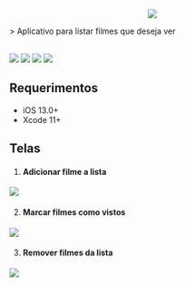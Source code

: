 <p align=center>
<img src="https://i.imgur.com/EcWn59Z.png" />
</p>
> Aplicativo para listar filmes que deseja ver<br><br>

<img src="https://img.shields.io/badge/Alamofire-v5.4.0-blue"> <img src="https://img.shields.io/badge/IQKeyboardManagerSwift-v6.5.6-blue"> <img src="https://img.shields.io/badge/SwipeCellKit-v2.7.1-blue"> <img src="https://img.shields.io/badge/Realm-v10.1.4-blue">

## Requerimentos

- iOS 13.0+
- Xcode 11+

## Telas

1. #### Adicionar filme a lista

<img src="https://media.giphy.com/media/QeQFdfHtL05CtJJhe0/giphy.gif">

2. #### Marcar filmes como vistos

<img src="https://media.giphy.com/media/zohLmF2M6WsWRbnq4x/giphy.gif">

3. #### Remover filmes da lista

<img src="https://media.giphy.com/media/sGLoPJYq1ZkQUrM9tX/giphy.gif">
